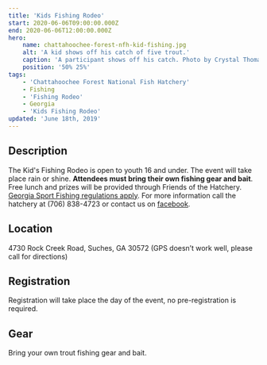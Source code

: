 ```yaml
---
title: 'Kids Fishing Rodeo'
start: 2020-06-06T09:00:00.000Z
end: 2020-06-06T12:00:00.000Z
hero:
    name: chattahoochee-forest-nfh-kid-fishing.jpg
    alt: 'A kid shows off his catch of five trout.'
    caption: 'A participant shows off his catch. Photo by Crystal Thomas, USFWS.'
    position: '50% 25%'
tags:
    - 'Chattahoochee Forest National Fish Hatchery'
    - Fishing
    - 'Fishing Rodeo'
    - Georgia
    - 'Kids Fishing Rodeo'
updated: 'June 18th, 2019'
---
```


## Description

The Kid's Fishing Rodeo is open to youth 16 and under. The event will take place rain or shine. **Attendees must bring their own fishing gear and bait**. Free lunch and prizes will be provided through Friends of the Hatchery. [Georgia Sport Fishing regulations apply](https://georgiawildlife.com/fishing/regulations). For more information call the hatchery at (706) 838-4723 or contact us on [facebook](https://www.facebook.com/chattahoocheeforestnfh).

## Location

4730 Rock Creek Road, Suches, GA 30572 (GPS doesn’t work well, please call for directions)

## Registration

Registration will take place the day of the event, no pre-registration is required.

## Gear

Bring your own trout fishing gear and bait.
